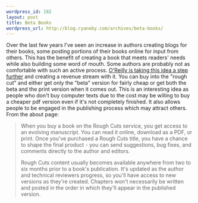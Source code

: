 ```yaml
--- 
wordpress_id: 182
layout: post
title: Beta Books
wordpress_url: http://blog.ryaneby.com/archives/beta-books/
---
```

Over the last few years I've seen an increase in authors creating blogs for their books, some posting portions of their books online for input from others. This has the benefit of creating a book that meets readers' needs while also building some word of mouth. Some authors are probably not as comfortable with such an active  process. <a href="http://www.oreilly.com/roughcuts/faq.csp">O'Reilly is taking this idea a step further</a> and creating a revenue stream with it. You can buy into the "rough cut" and either get only the "beta" version for fairly cheap or get both the beta and the print version when it comes out. This is an interesting idea as people who don't buy computer texts due to the cost may be willing to buy a cheaper pdf version even if it's not completely finished. It also allows people to be engaged in the publishing process which may attract others. From the about page:

<blockquote>When you buy a book on the Rough Cuts service, you get access to an evolving manuscript. You can read it online, download as a PDF, or print. Once you've purchased a Rough Cuts title, you have a chance to shape the final product - you can send suggestions, bug fixes, and comments directly to the author and editors.

Rough Cuts content usually becomes available anywhere from two to six months prior to a book's publication. It's updated as the author and technical reviewers progress, so you'll have access to new versions as they're created. Chapters won't necessarily be written and posted in the order in which they'll appear in the published version.</blockquote>
